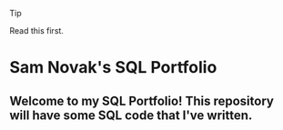 > [!TIP]
> Read this first.

# Sam Novak's SQL Portfolio

## Welcome to my SQL Portfolio! This repository will have some SQL code that I've written.
